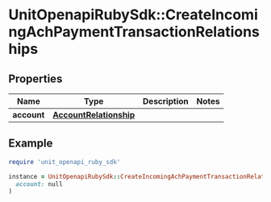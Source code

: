 # UnitOpenapiRubySdk::CreateIncomingAchPaymentTransactionRelationships

## Properties

| Name | Type | Description | Notes |
| ---- | ---- | ----------- | ----- |
| **account** | [**AccountRelationship**](AccountRelationship.md) |  |  |

## Example

```ruby
require 'unit_openapi_ruby_sdk'

instance = UnitOpenapiRubySdk::CreateIncomingAchPaymentTransactionRelationships.new(
  account: null
)
```

